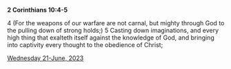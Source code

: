 **2 Corinthians 10:4-5**

4 (For the weapons of our warfare are not carnal, but mighty through God to the pulling down of strong holds;) 5 Casting down imaginations, and every high thing that exalteth itself against the knowledge of God, and bringing into captivity every thought to the obedience of Christ;

[Wednesday 21-June, 2023](https://t.me/s/daily_scripture)
